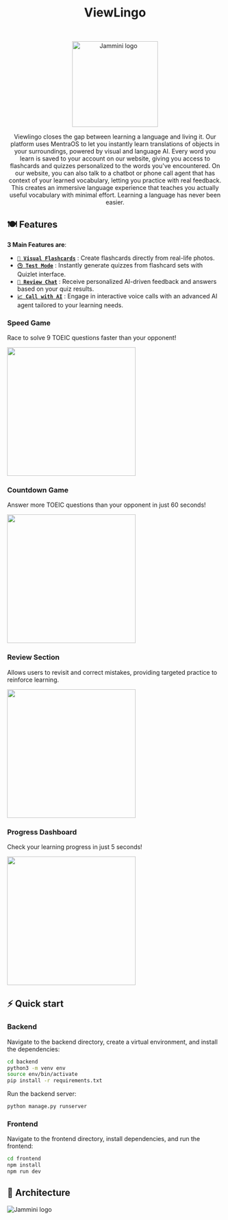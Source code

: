 <h1 align="center"> ViewLingo </h1><br>
<p align="center">
    <img width="200" alt="Jammini logo" src="https://github.com/user-attachments/assets/d0641043-601b-41e0-bd71-441729278e2e">
</p>

<p align="center"> 
Viewlingo closes the gap between learning a language and living it. Our platform uses MentraOS to let you instantly learn translations of objects in your surroundings, powered by visual and language AI. Every word you learn is saved to your account on our website, giving you access to flashcards and quizzes personalized to the words you've encountered. On our website, you can also talk to a chatbot or phone call agent that has context of your learned vocabulary, letting you practice with real feedback. This creates an immersive language experience that teaches you actually useful vocabulary with minimal effort. Learning a language has never been easier.
</p>

## 🍽️ Features

**3 Main Features are**:

- [**`️👀 Visual Flashcards`**](#feature1) : Create flashcards directly from real-life photos.
- [**`🕒 Test Mode`**](#feature2) : Instantly generate quizzes from flashcard sets with Quizlet interface.
- [**`📝 Review Chat`**](#feature3) : Receive personalized AI-driven feedback and answers based on your quiz results.
- [**`📈 Call with AI`**](#feature4) : Engage in interactive voice calls with an advanced AI agent tailored to your learning needs.

<h3 id="feature1">Speed Game</h3>
Race to solve 9 TOEIC questions faster than your opponent!
<br />
<p>
  <img width="300" src="https://github.com/user-attachments/assets/5cf665e9-6e12-42dd-a331-50bf0b13c1ca" />
</p>

<h3 id="feature2">Countdown Game</h3>
Answer more TOEIC questions than your opponent in just 60 seconds!
<br />
<p>
  <img width="300" src="https://github.com/user-attachments/assets/f5c4047c-9699-468e-b630-4f61781dbb36" />
</p>

<h3 id="feature3">Review Section</h3>
Allows users to revisit and correct mistakes, providing targeted practice to reinforce learning.
<br />
<p>
  <img width="300" src="https://github.com/user-attachments/assets/5c1b9a27-9907-432b-b3a3-3680c840730d" />
</p>

<h3 id="feature4">Progress Dashboard</h3>
Check your learning progress in just 5 seconds!
<br />
<p>
  <img width="300" src="https://github.com/user-attachments/assets/a87d822f-971a-48ec-a85d-90edddb69487" />
</p>

## ⚡️ Quick start

### Backend

Navigate to the backend directory, create a virtual environment, and install the dependencies:

```bash
cd backend
python3 -m venv env
source env/bin/activate
pip install -r requirements.txt
```

Run the backend server:

```bash
python manage.py runserver
```

### Frontend

Navigate to the frontend directory, install dependencies, and run the frontend:

```bash
cd frontend
npm install
npm run dev
```

## 🧱 Architecture

<img alt="Jammini logo" src="https://github.com/user-attachments/assets/f6883d4a-af4b-4eb8-b3d8-2f9f596cb572">

<br />
<br />